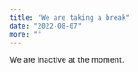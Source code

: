 ```yaml
---
title: "We are taking a break"
date: "2022-08-07"
more: ""
---
```


We are inactive at the moment. 
